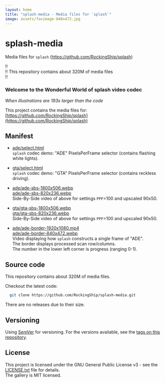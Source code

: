 ```yaml
---
layout: home
title: "splash-media - Media files for `splash`"
image: assets/favimage-840x472.jpg
---
```


# splash-media

Media files for `splash` (https://github.com/RockingShip/splash)

!!  
!! This repository contains about 320M of media files  
!!

### Welcome to the Wonderful World of splash video codec

*When illustrations are 193x larger than the code*

This project contains the media files for: [https://github.com/RockingShip/splash](https://github.com/RockingShip/splash)

## Manifest

  - [ade/select.html](https://rockingship.github.io/splash-media/ade/select.html)  
    `splash` codec demo: "ADE" PixelsPerFrame selector (contains flashing white lights).

  - [gta/select.html](https://rockingship.github.io/splash-media/gta/select.html)  
    `splash` codec demo: "GTA" PixelsPerFrame selector (contains reckless driving).

  - [ade/ade-sbs-1800x506.webp](https://rockingship.github.io/splash-media/ade/ade-sbs-1800x506.webp)  
    [ade/ade-sbs-820x236.webp](https://rockingship.github.io/splash-media/ade/ade-sbs-820x236.webp)  
    Side-By-Side video of above for settings `PPF`=100 and upscaled 90x50.

  - [gta/gta-sbs-1800x506.webp](https://rockingship.github.io/splash-media/gta/gta-sbs-1800x506.webp)  
    [gta/gta-sbs-820x236.webp](https://rockingship.github.io/splash-media/gta/gta-sbs-820x236.webp)  
    Side-By-Side video of above for settings `PPF`=100 and upscaled 90x50.

  - [ade/ade-border-1920x1080.mp4](https://rockingship.github.io/splash-media/ade/ade-border-1920x1080.mp4)  
    [ade/ade-border-840x472.webp](https://rockingship.github.io/splash-media/ade/ade-border-840x472.webp)  
    Video displaying how `splash` constructs a single frame of "ADE".  
    The border displays processed scan row/columns.  
    The number in the lower left corner is progress (ranging 0-1).

## Source code

This repository contains about 320M of media files.

Checkout the latest code:

```sh
  git clone https://github.com/RockingShip/splash-media.git
```

There are no releases due to their size.

## Versioning

Using [SemVer](http://semver.org/) for versioning. For the versions available, see the [tags on this repository](https://github.com/RockingShip/splash-media/tags).

## License

This project is licensed under the GNU General Public License v3 - see the [LICENSE.txt](LICENSE.txt) file for details.  
The gallery is MIT licensed.
